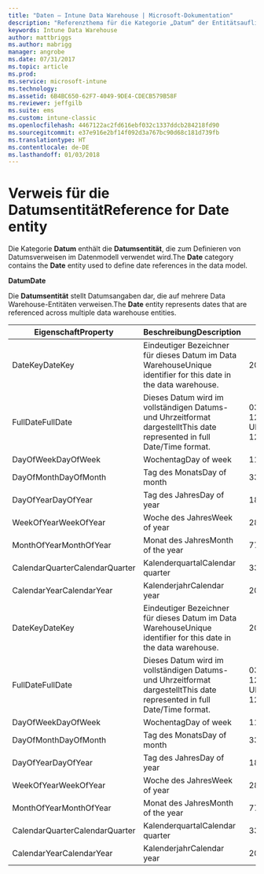 ```yaml
---
title: "Daten – Intune Data Warehouse | Microsoft-Dokumentation"
description: "Referenzthema für die Kategorie „Datum“ der Entitätsauflistungen in der Intune Data Warehouse-API."
keywords: Intune Data Warehouse
author: mattbriggs
ms.author: mabrigg
manager: angrobe
ms.date: 07/31/2017
ms.topic: article
ms.prod: 
ms.service: microsoft-intune
ms.technology: 
ms.assetid: 6B4BC650-62F7-4049-9DE4-CDECB579B58F
ms.reviewer: jeffgilb
ms.suite: ems
ms.custom: intune-classic
ms.openlocfilehash: 4467122ac2fd616ebf032c1337ddcb284218fd90
ms.sourcegitcommit: e37e916e2bf14f092d3a767bc90d68c181d739fb
ms.translationtype: HT
ms.contentlocale: de-DE
ms.lasthandoff: 01/03/2018
---
```

# <a name="reference-for-date-entity"></a><span data-ttu-id="a2e5a-104">Verweis für die Datumsentität</span><span class="sxs-lookup"><span data-stu-id="a2e5a-104">Reference for Date entity</span></span>

<span data-ttu-id="a2e5a-105">Die Kategorie **Datum** enthält die **Datumsentität**, die zum Definieren von Datumsverweisen im Datenmodell verwendet wird.</span><span class="sxs-lookup"><span data-stu-id="a2e5a-105">The **Date** category contains the **Date** entity used to define date references in the data model.</span></span>

<span data-ttu-id="a2e5a-106">**Datum**</span><span class="sxs-lookup"><span data-stu-id="a2e5a-106">**Date**</span></span>

<span data-ttu-id="a2e5a-107">Die **Datumsentität** stellt Datumsangaben dar, die auf mehrere Data Warehouse-Entitäten verweisen.</span><span class="sxs-lookup"><span data-stu-id="a2e5a-107">The **Date** entity represents dates that are referenced across multiple data warehouse entities.</span></span>


| <span data-ttu-id="a2e5a-108">Eigenschaft</span><span class="sxs-lookup"><span data-stu-id="a2e5a-108">Property</span></span>  | <span data-ttu-id="a2e5a-109">Beschreibung</span><span class="sxs-lookup"><span data-stu-id="a2e5a-109">Description</span></span> | <span data-ttu-id="a2e5a-110">Beispiel</span><span class="sxs-lookup"><span data-stu-id="a2e5a-110">Example</span></span> |
|---------|------------|--------|
| <span data-ttu-id="a2e5a-111">DateKey</span><span class="sxs-lookup"><span data-stu-id="a2e5a-111">DateKey</span></span> | <span data-ttu-id="a2e5a-112">Eindeutiger Bezeichner für dieses Datum im Data Warehouse</span><span class="sxs-lookup"><span data-stu-id="a2e5a-112">Unique identifier for this date in the data warehouse.</span></span> | <span data-ttu-id="a2e5a-113">20160703</span><span class="sxs-lookup"><span data-stu-id="a2e5a-113">20160703</span></span> |
| <span data-ttu-id="a2e5a-114">FullDate</span><span class="sxs-lookup"><span data-stu-id="a2e5a-114">FullDate</span></span> | <span data-ttu-id="a2e5a-115">Dieses Datum wird im vollständigen Datums- und Uhrzeitformat dargestellt</span><span class="sxs-lookup"><span data-stu-id="a2e5a-115">This date represented in full Date/Time format.</span></span> | <span data-ttu-id="a2e5a-116">03.07.2016 12:00:00 Uhr</span><span class="sxs-lookup"><span data-stu-id="a2e5a-116">7/3/2016 12:00:00 AM</span></span> |
| <span data-ttu-id="a2e5a-117">DayOfWeek</span><span class="sxs-lookup"><span data-stu-id="a2e5a-117">DayOfWeek</span></span> | <span data-ttu-id="a2e5a-118">Wochentag</span><span class="sxs-lookup"><span data-stu-id="a2e5a-118">Day of week</span></span> | <span data-ttu-id="a2e5a-119">1</span><span class="sxs-lookup"><span data-stu-id="a2e5a-119">1</span></span> |
| <span data-ttu-id="a2e5a-120">DayOfMonth</span><span class="sxs-lookup"><span data-stu-id="a2e5a-120">DayOfMonth</span></span> | <span data-ttu-id="a2e5a-121">Tag des Monats</span><span class="sxs-lookup"><span data-stu-id="a2e5a-121">Day of month</span></span> | <span data-ttu-id="a2e5a-122">3</span><span class="sxs-lookup"><span data-stu-id="a2e5a-122">3</span></span> |
| <span data-ttu-id="a2e5a-123">DayOfYear</span><span class="sxs-lookup"><span data-stu-id="a2e5a-123">DayOfYear</span></span> | <span data-ttu-id="a2e5a-124">Tag des Jahres</span><span class="sxs-lookup"><span data-stu-id="a2e5a-124">Day of year</span></span> | <span data-ttu-id="a2e5a-125">185</span><span class="sxs-lookup"><span data-stu-id="a2e5a-125">185</span></span> |
| <span data-ttu-id="a2e5a-126">WeekOfYear</span><span class="sxs-lookup"><span data-stu-id="a2e5a-126">WeekOfYear</span></span> | <span data-ttu-id="a2e5a-127">Woche des Jahres</span><span class="sxs-lookup"><span data-stu-id="a2e5a-127">Week of year</span></span> | <span data-ttu-id="a2e5a-128">28</span><span class="sxs-lookup"><span data-stu-id="a2e5a-128">28</span></span> |
| <span data-ttu-id="a2e5a-129">MonthOfYear</span><span class="sxs-lookup"><span data-stu-id="a2e5a-129">MonthOfYear</span></span> | <span data-ttu-id="a2e5a-130">Monat des Jahres</span><span class="sxs-lookup"><span data-stu-id="a2e5a-130">Month of the year</span></span> | <span data-ttu-id="a2e5a-131">7</span><span class="sxs-lookup"><span data-stu-id="a2e5a-131">7</span></span> |
| <span data-ttu-id="a2e5a-132">CalendarQuarter</span><span class="sxs-lookup"><span data-stu-id="a2e5a-132">CalendarQuarter</span></span> | <span data-ttu-id="a2e5a-133">Kalenderquartal</span><span class="sxs-lookup"><span data-stu-id="a2e5a-133">Calendar quarter</span></span> | <span data-ttu-id="a2e5a-134">3</span><span class="sxs-lookup"><span data-stu-id="a2e5a-134">3</span></span> |
| <span data-ttu-id="a2e5a-135">CalendarYear</span><span class="sxs-lookup"><span data-stu-id="a2e5a-135">CalendarYear</span></span> | <span data-ttu-id="a2e5a-136">Kalenderjahr</span><span class="sxs-lookup"><span data-stu-id="a2e5a-136">Calendar year</span></span> | <span data-ttu-id="a2e5a-137">2016</span><span class="sxs-lookup"><span data-stu-id="a2e5a-137">2016</span></span> |
| <span data-ttu-id="a2e5a-138">DateKey</span><span class="sxs-lookup"><span data-stu-id="a2e5a-138">DateKey</span></span> | <span data-ttu-id="a2e5a-139">Eindeutiger Bezeichner für dieses Datum im Data Warehouse</span><span class="sxs-lookup"><span data-stu-id="a2e5a-139">Unique identifier for this date in the data warehouse.</span></span> | <span data-ttu-id="a2e5a-140">20160703</span><span class="sxs-lookup"><span data-stu-id="a2e5a-140">20160703</span></span> |
| <span data-ttu-id="a2e5a-141">FullDate</span><span class="sxs-lookup"><span data-stu-id="a2e5a-141">FullDate</span></span> | <span data-ttu-id="a2e5a-142">Dieses Datum wird im vollständigen Datums- und Uhrzeitformat dargestellt</span><span class="sxs-lookup"><span data-stu-id="a2e5a-142">This date represented in full Date/Time format.</span></span> | <span data-ttu-id="a2e5a-143">03.07.2016 12:00:00 Uhr</span><span class="sxs-lookup"><span data-stu-id="a2e5a-143">7/3/2016 12:00:00 AM</span></span> |
| <span data-ttu-id="a2e5a-144">DayOfWeek</span><span class="sxs-lookup"><span data-stu-id="a2e5a-144">DayOfWeek</span></span> | <span data-ttu-id="a2e5a-145">Wochentag</span><span class="sxs-lookup"><span data-stu-id="a2e5a-145">Day of week</span></span> | <span data-ttu-id="a2e5a-146">1</span><span class="sxs-lookup"><span data-stu-id="a2e5a-146">1</span></span> |
| <span data-ttu-id="a2e5a-147">DayOfMonth</span><span class="sxs-lookup"><span data-stu-id="a2e5a-147">DayOfMonth</span></span> | <span data-ttu-id="a2e5a-148">Tag des Monats</span><span class="sxs-lookup"><span data-stu-id="a2e5a-148">Day of month</span></span> | <span data-ttu-id="a2e5a-149">3</span><span class="sxs-lookup"><span data-stu-id="a2e5a-149">3</span></span> |
| <span data-ttu-id="a2e5a-150">DayOfYear</span><span class="sxs-lookup"><span data-stu-id="a2e5a-150">DayOfYear</span></span> | <span data-ttu-id="a2e5a-151">Tag des Jahres</span><span class="sxs-lookup"><span data-stu-id="a2e5a-151">Day of year</span></span> | <span data-ttu-id="a2e5a-152">185</span><span class="sxs-lookup"><span data-stu-id="a2e5a-152">185</span></span> |
| <span data-ttu-id="a2e5a-153">WeekOfYear</span><span class="sxs-lookup"><span data-stu-id="a2e5a-153">WeekOfYear</span></span> | <span data-ttu-id="a2e5a-154">Woche des Jahres</span><span class="sxs-lookup"><span data-stu-id="a2e5a-154">Week of year</span></span> | <span data-ttu-id="a2e5a-155">28</span><span class="sxs-lookup"><span data-stu-id="a2e5a-155">28</span></span> |
| <span data-ttu-id="a2e5a-156">MonthOfYear</span><span class="sxs-lookup"><span data-stu-id="a2e5a-156">MonthOfYear</span></span> | <span data-ttu-id="a2e5a-157">Monat des Jahres</span><span class="sxs-lookup"><span data-stu-id="a2e5a-157">Month of the year</span></span> | <span data-ttu-id="a2e5a-158">7</span><span class="sxs-lookup"><span data-stu-id="a2e5a-158">7</span></span> |
| <span data-ttu-id="a2e5a-159">CalendarQuarter</span><span class="sxs-lookup"><span data-stu-id="a2e5a-159">CalendarQuarter</span></span> | <span data-ttu-id="a2e5a-160">Kalenderquartal</span><span class="sxs-lookup"><span data-stu-id="a2e5a-160">Calendar quarter</span></span> | <span data-ttu-id="a2e5a-161">3</span><span class="sxs-lookup"><span data-stu-id="a2e5a-161">3</span></span> |
| <span data-ttu-id="a2e5a-162">CalendarYear</span><span class="sxs-lookup"><span data-stu-id="a2e5a-162">CalendarYear</span></span> | <span data-ttu-id="a2e5a-163">Kalenderjahr</span><span class="sxs-lookup"><span data-stu-id="a2e5a-163">Calendar year</span></span> | <span data-ttu-id="a2e5a-164">2016</span><span class="sxs-lookup"><span data-stu-id="a2e5a-164">2016</span></span> |

